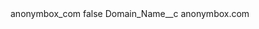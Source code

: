 <?xml version="1.0" encoding="UTF-8"?>
<CustomMetadata xmlns="http://soap.sforce.com/2006/04/metadata" xmlns:xsi="http://www.w3.org/2001/XMLSchema-instance" xmlns:xsd="http://www.w3.org/2001/XMLSchema">
    <label>anonymbox_com</label>
    <protected>false</protected>
    <values>
        <field>Domain_Name__c</field>
        <value xsi:type="xsd:string">anonymbox.com</value>
    </values>
</CustomMetadata>
